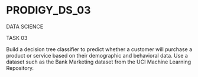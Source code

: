 # PRODIGY_DS_03
DATA SCIENCE 

TASK 03


Build a decision tree classifier to predict whether a customer will purchase a product or service based on their demographic and behavioral data. Use a dataset such as the Bank Marketing dataset from the UCI Machine Learning Repository.
